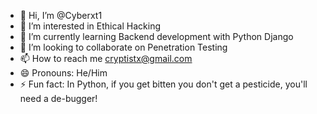 - 👋 Hi, I’m @Cyberxt1
- 👀 I’m interested in Ethical Hacking
- 🌱 I’m currently learning Backend development with Python Django
- 💞️ I’m looking to collaborate on Penetration Testing
- 📫 How to reach me cryptistx@gmail.com
- 😄 Pronouns: He/Him
- ⚡ Fun fact: In Python, if you get bitten you don't get a pesticide, you'll need a de-bugger!
<!---
Cyberxt1/Cyberxt1 is a ✨ special ✨ repository because its `README.md` (this file) appears on your GitHub profile.
You can click the Preview link to take a look at your changes.
--->
